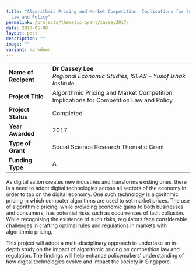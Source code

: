 ```yaml
---
title: "Algorithmic Pricing and Market Competition: Implications for Competition
  Law and Policy"
permalink: /projects/thematic-grant/cassey2017/
date: 2017-05-08
layout: post
description: ""
image: ""
variant: markdown
---
```

|  |  |
|---|---|
| **Name of Recipent** | **Dr Cassey Lee**<br>_Regional Economic Studies, ISEAS – Yusof Ishak Institute_ |
| **Project Title** | Algorithmic Pricing and Market Competition: Implications for Competition Law and Policy |
| **Project Status** | Completed |
| **Year Awarded** | 2017 |
| **Type of Grant** | Social Science Research Thematic Grant |
|**Funding Type** | A |

As digitalisation creates new industries and transforms existing ones, there is a need to adopt digital technologies across all sectors of the economy in order to tap on the digital economy. One such technology is algorithmic pricing in which computer algorithms are used to set market prices. The use of algorithmic pricing, while providing economic gains to both businesses and consumers, has potential risks such as occurrences of tacit collusion. While recognising the existence of such risks, regulators face considerable challenges in crafting optimal rules and regulations in markets with algorithmic pricing.&nbsp;

This project will adopt a multi-disciplinary approach to undertake an in-depth study on the impact of algorithmic pricing on competition law and regulation. The findings will help enhance policymakers’ understanding of how digital technologies evolve and impact the society in Singapore.